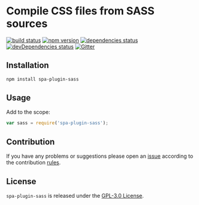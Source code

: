 Compile CSS files from SASS sources
===================================

[![build status](https://img.shields.io/travis/spasdk/plugin-sass.svg?style=flat-square)](https://travis-ci.org/spasdk/plugin-sass)
[![npm version](https://img.shields.io/npm/v/spa-plugin-sass.svg?style=flat-square)](https://www.npmjs.com/package/spa-plugin-sass)
[![dependencies status](https://img.shields.io/david/spasdk/plugin-sass.svg?style=flat-square)](https://david-dm.org/spasdk/plugin-sass)
[![devDependencies status](https://img.shields.io/david/dev/spasdk/plugin-sass.svg?style=flat-square)](https://david-dm.org/spasdk/plugin-sass?type=dev)
[![Gitter](https://img.shields.io/badge/gitter-join%20chat-blue.svg?style=flat-square)](https://gitter.im/DarkPark/spasdk)


## Installation ##

```bash
npm install spa-plugin-sass
```


## Usage ##

Add to the scope:

```js
var sass = require('spa-plugin-sass');
```


## Contribution ##

If you have any problems or suggestions please open an [issue](https://github.com/spasdk/plugin-sass/issues)
according to the contribution [rules](.github/contributing.md).


## License ##

`spa-plugin-sass` is released under the [GPL-3.0 License](http://opensource.org/licenses/GPL-3.0).
